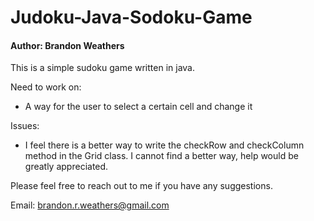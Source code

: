 # Judoku-Java-Sodoku-Game
#### Author: Brandon Weathers

This is a simple sudoku game written in java.

Need to work on:
- A way for the user to select a certain cell and change it

Issues:
- I feel there is a better way to write the checkRow and checkColumn method in the Grid class. I cannot find a better way, help would be greatly appreciated.

Please feel free to reach out to me if you have any suggestions.

Email: brandon.r.weathers@gmail.com
